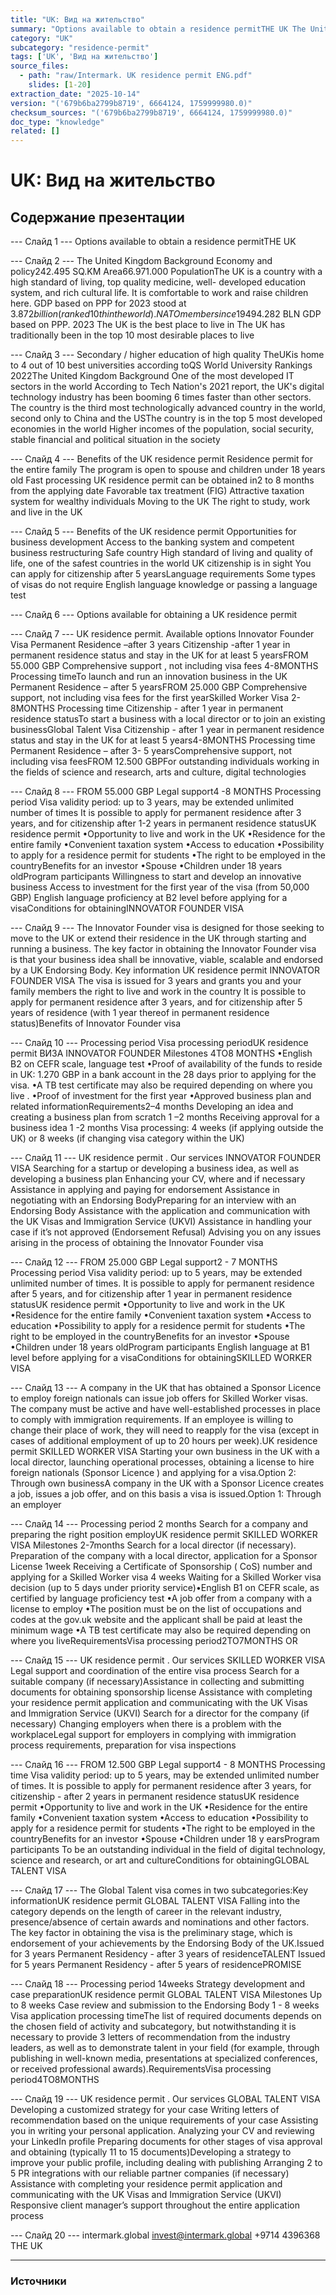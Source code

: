```yaml
---
title: "UK: Вид на жительство"
summary: "Options available to obtain a residence permitTHE UK The United Kingdom Background"
category: "UK"
subcategory: "residence-permit"
tags: ['UK', 'Вид на жительство']
source_files:
  - path: "raw/Intermark. UK residence permit ENG.pdf"
    slides: [1-20]
extraction_date: "2025-10-14"
version: "('679b6ba2799b8719', 6664124, 1759999980.0)"
checksum_sources: "('679b6ba2799b8719', 6664124, 1759999980.0)"
doc_type: "knowledge"
related: []
---
```


# UK: Вид на жительство

## Содержание презентации

--- Слайд 1 ---
Options available to obtain a residence permitTHE UK

--- Слайд 2 ---
The United Kingdom
Background
Economy and policy242.495 SQ.KM
Area66.971.000
PopulationThe UK is a country with a high standard of living, top quality medicine, well- developed 
education system, and rich cultural life. It is comfortable to work and raise children 
here.
GDP based on PPP for 2023 stood at $3.872 billion (ranked 10th in the world).
NATO member since 1949$4.282 BLN
GDP based on PPP. 2023
The UK is the best place to live in
The UK has traditionally been in the top 10 most desirable places to live

--- Слайд 3 ---
Secondary / higher education of high quality
TheUKis home to 4 out of 10 best universities according toQS World 
University Rankings 2022The United Kingdom
Background
One of the most developed IT sectors in the world
According to Tech Nation's 2021 report, the UK's digital technology industry 
has been booming 6 times faster than other sectors. The country is the third most technologically advanced country in the world, second only to China and the USThe country is in the top 5 most 
developed economies in the world
Higher incomes of the population, social security, stable financial and 
political situation in the society

--- Слайд 4 ---
Benefits of the UK residence 
permit
Residence permit for the entire family
The program is open to spouse and children 
under 18 years old
Fast processing
UK residence permit can be obtained in2 to 8 months from the applying date
Favorable tax treatment (FIG)
Attractive taxation system for wealthy individuals Moving to the UK
The right to study, work and live in the UK

--- Слайд 5 ---
Benefits of the UK residence 
permit
Opportunities for business development
Access to the banking system and competent 
business restructuring
Safe country
High standard of living and quality of life, one of the safest countries in the world
UK citizenship is in sight
You can apply for citizenship after 5 yearsLanguage requirements
Some types of visas do not require English language knowledge or passing a language test

--- Слайд 6 ---
Options available for obtaining a UK 
residence permit

--- Слайд 7 ---
UK residence permit. Available options
Innovator Founder  Visa
Permanent Residence –after 3 years
Citizenship -after 1 year in permanent 
residence status and stay in the UK for at 
least 5 yearsFROM 55.000 GBP
Comprehensive support , not including 
visa fees
4-8MONTHS
Processing timeTo launch and run an innovation 
business in the UK
Permanent Residence – after 5 yearsFROM 25.000 GBP
Comprehensive support, not including 
visa fees for the first yearSkilled Worker  Visa
2-8MONTHS
Processing time
Citizenship -  after 1 year in 
permanent residence statusTo start a business with a local 
director or to join an existing businessGlobal Talent  Visa
Citizenship -  after 1 year in permanent 
residence status and stay in the UK for at least 5 years4-8MONTHS
Processing time
Permanent Residence – after 3- 5 yearsComprehensive support, not including 
visa feesFROM 12.500 GBPFor outstanding individuals working in the 
fields of science and research, arts and culture, 
digital technologies

--- Слайд 8 ---
FROM 55.000 GBP
Legal support4 -8 MONTHS
Processing period
Visa validity period: up to 3 years,  may be extended unlimited number of times
It is possible to apply for permanent residence after 3 years, and for citizenship 
after 1-2 years in permanent residence statusUK residence permit
•Opportunity to live and work in the UK
•Residence for the entire family
•Convenient taxation system
•Access to education
•Possibility to apply for a residence permit for students
•The right to be employed in the countryBenefits for an investor
•Spouse
•Children under 18 years oldProgram participants
Willingness to start and develop an innovative business
Access to investment for the first year of the visa (from 50,000 GBP)
English language proficiency at B2 level before applying for a visaConditions for obtainingINNOVATOR FOUNDER VISA

--- Слайд 9 ---
The Innovator Founder visa is designed for those seeking to move to the UK
or extend their residence in the UK through starting and running a business.
The key factor in obtaining the Innovator Founder visa is that your business idea 
shall be innovative, viable, scalable and endorsed by a UK Endorsing Body. Key information UK residence permit
INNOVATOR FOUNDER VISA
The visa is issued for 3 years and grants you and your family members
the right to live and work in the country
It is possible to apply for permanent residence after 3 years, and for citizenship after 5 years of residence (with 1 year thereof in permanent residence status)Benefits of Innovator Founder visa

--- Слайд 10 ---
Processing period
Visa processing periodUK residence permit
ВИЗА INNOVATOR FOUNDER
Milestones
4TO8 MONTHS
•English B2 on CEFR scale, language test
•Proof of availability of the funds to reside in UK: 1.270 
GBP in a bank account in the 28 days prior to applying for the visa.
•A TB test certificate may also be required depending on where you live .
•Proof of investment for the first year
•Approved business plan and related informationRequirements2–4 months
Developing an idea and creating a business plan from scratch
1 –2 months
Receiving approval for a business idea
1 -2 months
Visa processing: 4 weeks (if applying outside the UK) or 8 
weeks (if changing visa category within the UK)

--- Слайд 11 ---
UK residence permit . Our services
INNOVATOR FOUNDER VISA
Searching for a startup or developing a business 
idea, as well as developing a business plan
Enhancing your CV, where and if necessary
Assistance in applying and paying for endorsement
Assistance in negotiating with an Endorsing BodyPreparing for an interview with an Endorsing Body
Assistance with the application and communication with the UK Visas and Immigration Service (UKVI)
Assistance in handling your case if it’s not approved (Endorsement Refusal)
Advising you on any issues arising in the process of obtaining the Innovator Founder visa

--- Слайд 12 ---
FROM 25.000 GBP
Legal support2 - 7 MONTHS
Processing period
Visa validity period: up to 5 years,  may be extended unlimited number of times.
It is possible to apply for permanent residence after 5 years, and for citizenship 
after 1 year in permanent residence statusUK residence permit
•Opportunity to live and work in the UK
•Residence for the entire family
•Convenient taxation system
•Access to education
•Possibility to apply for a residence permit for students
•The right to be employed in the countryBenefits for an investor
•Spouse
•Children under 18 years oldProgram participants
English language at B1 level before applying for a visaConditions for obtainingSKILLED WORKER VISA

--- Слайд 13 ---
A company in the UK that has obtained a Sponsor Licence  to employ foreign nationals 
can issue job offers for Skilled Worker visas. The company must be active and have 
well-established processes in place to comply with immigration requirements.
If an employee is willing to change their place of work, they will need to reapply for the visa (except in cases of additional employment of up to 20 hours per week).UK residence permit
SKILLED WORKER VISA
Starting your own business in the UK with a local director, launching operational processes, obtaining a license to hire foreign nationals (Sponsor Licence ) and 
applying for a visa.Option 2: Through own businessA company in the UK with a Sponsor Licence  creates a job, issues a job offer,
and on this basis a visa is issued.Option 1: Through an employer

--- Слайд 14 ---
Processing period
2 months
Search for a company and preparing the right position 
employUK residence permit
SKILLED WORKER VISA
Milestones
2-7months
Search for a local director (if necessary). Preparation of the company with a local director, application for a Sponsor License
1week
Receiving a Certificate of Sponsorship ( CoS) number 
and applying for a Skilled Worker visa
4 weeks
Waiting for a Skilled Worker visa decision (up to 5 days under priority service)•English B1 on CEFR scale, as certified by language 
proficiency test
•A job offer from a company with a license to employ
•The position must be on the list of occupations and codes at the gov.uk website and the applicant shall be paid at least the minimum wage
•A TB test certificate may also be required depending on where you liveRequirementsVisa processing period2TO7MONTHS
OR

--- Слайд 15 ---
UK residence permit . Our services
SKILLED WORKER VISA
Legal support and coordination of the entire visa 
process
Search for a suitable company (if necessary)Assistance in collecting and submitting documents for obtaining sponsorship license
Assistance with completing your residence permit application and communicating with the UK Visas and Immigration Service (UKVI)
Search for a director for the company (if necessary)
Changing employers when there is a problem with the workplaceLegal support for employers in complying with immigration process requirements, preparation for visa inspections

--- Слайд 16 ---
FROM 12.500 GBP
Legal support4 - 8 MONTHS
Processing time
Visa validity period: up to 5 years,  may be extended unlimited number of times.
It is possible to apply for permanent residence after 3 years, for citizenship - after 
2 years in permanent residence statusUK residence permit
•Opportunity to live and work in the UK
•Residence for the entire family
•Convenient taxation system
•Access to education
•Possibility to apply for a residence permit for students
•The right to be employed in the countryBenefits  for an investor
•Spouse
•Children  under 18 y earsProgram participants
To be an outstanding individual in the field of digital technology, 
science and research, or art and cultureConditions for obtainingGLOBAL TALENT VISA

--- Слайд 17 ---
The Global Talent visa comes in two subcategories:Key informationUK residence permit
GLOBAL TALENT VISA
Falling into the category depends on the length of career in the relevant industry, 
presence/absence of certain awards and nominations and other factors.
The key factor in obtaining the visa is the preliminary stage, which is endorsement 
of your achievements by the Endorsing Body of the UK.Issued for 3 years
Permanent Residency - 
after  3 years  of residenceTALENT
Issued for 5 years
Permanent Residency - 
after 5 years of residencePROMISE

--- Слайд 18 ---
Processing period
14weeks
Strategy development and case preparationUK residence permit
GLOBAL TALENT VISA
Milestones
Up to 8 weeks
Case review and submission to the Endorsing Body
1 - 8 weeks
Visa application processing timeThe list of required documents depends on the chosen 
field of activity and subcategory, but notwithstanding it is necessary to provide 3 letters of recommendation from the industry leaders, as well as to demonstrate talent in your field (for example, through publishing in well-known media, presentations at specialized 
conferences, or received professional awards).RequirementsVisa processing period4TO8MONTHS

--- Слайд 19 ---
UK residence permit . Our services
GLOBAL TALENT VISA
Developing a customized strategy for your 
case
Writing letters of recommendation based on the unique requirements of your case
Assisting you in writing your personal application.
Analyzing your CV and reviewing your LinkedIn profile
Preparing documents for other stages of visa approval 
and obtaining (typically 11 to 15 documents)Developing a strategy to improve your public profile, including dealing with publishing
Arranging 2 to 5 PR integrations with our reliable partner companies  (if necessary)
Assistance with completing your residence permit application and communicating with the UK Visas and Immigration Service (UKVI)
Responsive client manager’s support throughout the entire application process

--- Слайд 20 ---
intermark.global invest@intermark.global +9714 4396368 THE UK


---

### Источники
[^src1]: raw/Intermark. UK residence permit ENG.pdf → слайды 1–20
